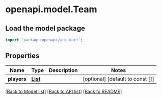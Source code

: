 # openapi.model.Team

## Load the model package
```dart
import 'package:openapi/api.dart';
```

## Properties
Name | Type | Description | Notes
------------ | ------------- | ------------- | -------------
**players** | [**List<PlayerReadModel>**](PlayerReadModel.md) |  | [optional] [default to const []]

[[Back to Model list]](../README.md#documentation-for-models) [[Back to API list]](../README.md#documentation-for-api-endpoints) [[Back to README]](../README.md)


